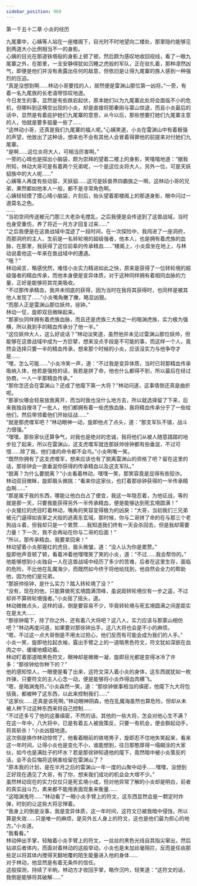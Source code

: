 ```yaml
---
sidebar_position: 960
---
```

 第一千五十二章 小炎的经历


九尾寨中，心姨等人站在一座楼阁下，目光时不时地望向二楼处，那里隐约能够见到两道大小比例相当不一的身影。  
心姨的目光在那道铁塔般的身影上顿了顿，然后颇为感叹地收回视线，看了一眼九尾寨之外，在那里，一支安静得犹如沉睡之虎般的军队，正在驻扎着，那种凛然凶气，即便是他们并没有表露出任何的敌意，但依旧是让得九尾寨的族人感到一种强烈的压迫。  
“真是没想到啊……林动小哥要找的人，居然便是雷渊山那位第一凶将。”一旁，有着一名九尾族的长老语带惊叹地道。  
今日发生的事，显然是有些跌宕起伏，原本她们以为九尾寨此处将会面临不小的危机，但哪料到这横空出现的小炎，却是直接将那秦刚与蒙山惊退，而且小炎最后的话中，显然是有着庇护她们九尾寨的意思，从今以后，那些想要打她们九尾寨主意的人，怕就是要多掂量一些了……  
“这林动小哥，还真是我们九尾寨的福人呢。”心姨笑道，小炎在雷渊山中有着极强的声望，他放出了这种话，想来也不会有其他人会冒着得罪他的前提来对付她们九尾寨。  
“是啊……这位炎将大人，可相当厉害啊。”  
一旁的心晴也是探出小脑袋，颇为崇拜的望着二楼上的身影，笑嘻嘻地道：“据我所知，林动大哥可是有着两个兄弟呢，一个是这位炎将大人，另外一位，可是天妖貂族中的大人呢……”  
心姨等人再度有些动容，天妖貂……这可是妖兽界四霸族之一啊，这林动小哥的兄弟，果然都如他本人一般，都不是寻常角色啊。  
心姨轻轻摸了摸心晴小脑袋，片刻后，抬头望着那楼阁上的那道身影，眼中闪过一道莫名之色。  
……  
“当初空间传送被元门那三大老杂毛搅乱，之后我便是会传送到了这兽战域，当时也身受重伤，养了将近一月方才回复过来……”  
“之后我便是在这兽战域中混迹了一段时间，在一次探险中，我闯进了一座洞府，而那洞府的主人，生前是一名转轮境的超级强者，他本人，也是拥有着虎族的血脉，在那里，我获得了这位前辈的传承精血……”楼阁上，小炎盘坐在地上，与林动说着他这一年来在兽战域中的遭遇。  
“哦？”  
林动闻言，略感恍然，难怪小炎实力精进如此之快，原来是获得了一位转轮境的超级强者的精血传承，而他本身便是变异体质，对于这种同样拥有着相同血脉的力量，正好是能够将其完美吸收。  
“不过那传承精血，我并未彻底的获得，因为当时在我将其获得时，也同样是被其他人发现了……”小炎嘴角撇了撇，略显凶狠。  
“而那人正是雷渊山那位妖帅，徐钟。”  
林动一怔，旋即双目微眯起来。  
“那家伙同样拥有着虎族血脉，而且还是虎族三大族之一的暗渊虎族，实力极为强横，所以我到手的精血传承分了他一半。”  
“这位妖帅大人，这么好说话？”林动淡笑道，虽然他并未见过雷渊山那位妖帅，但能够在这兽战域中成为一方巨擘，想来没点手段是不可能的事，而这样一个人，竟然会选择只要一半的精血传承，想来那个时候的小炎，应该没实力与他争夺才是……  
“嘿，怎么可能……”小炎冷笑一声，道：“不过我是变异体质，当时已将那精血传承吸纳入体，他若是强抢的话，我若是拼了命，他也什么都得不到，所以最后在经过协商，一人一半那精血传承。”  
“那你怎还会在雷渊山？还成了他麾下第一大将？”林动问道，这事情倒还真是曲折呢。  
“那家伙哪会轻易放我离开，而当时我也没什么地方去，所以就选择留了下来，后来我独自搜寻了一批人，他们都拥有着一些虎族血脉，我将精血传承分于了一些给他们，然后带领着他们开始征战……”  
“就是那虎噬军吧？”林动眼神一动，旋即他点了点头，道：“那支军队不错，战斗力很强。”  
“嘿嘿，那些家伙还算争气，对我也是绝对的忠诚，我将他们从被人随意践踏的地步拉了起来，所以在雷渊山，这支虎噬军就连那妖帅徐钟都有些垂涎，不过可惜……除了我，他们谁的命令都不会鸟。”小炎咧嘴一笑。  
“既然你拥有了这支虎噬军，想来应该也有了脱离雷渊山的资格了吧？留在这里的话，那徐钟会一直垂涎你获得的传承精血以及这支军队。”  
“脱离？为什么要脱离？”小炎看着林动，嘿嘿一笑，那笑容竟是显得有些狡诈。  
林动双目微眯，旋即眉头微挑：“看来你这家伙，也打着那徐钟获得的一半传承精血啊……”  
“那是属于我的东西，哪能让他白白占了便宜，我这一年隐忍着，为他征战，等的就是那一天，只要我能获得另外一半传承精血，便是能够达到死玄境圆满！”  
小炎猩红的虎目盯着林动，嘴角的笑容变得极为的凶戾：“大哥，当初我们三兄弟被元门逼得如丧家之犬般的逃离东玄域，那时候，你与二哥拼了命的在与那三个老狗战斗着，但我却只是一个累赘……我知道我们终有一天会杀回去，但是我却需要力量！下一次，我不会再站在你与二哥的后面！”  
“所以，那传承精血，我要拿回来！”  
林动望着小炎那猩红的虎目，眉头微皱，道：“没人认为你是累赘。”  
旋即他声音顿了顿，看着冲着他嘿嘿笑了笑的小炎，道：“不过……我会帮你的。”  
他能够想到小炎独自一人在这兽战域中经历了多少的苦难，后者在这里生存，面临的危险，不比他在乱魔海少，而既然如今终于将他给找到，他自然会全力的帮助他，因为他们是兄弟。  
“那妖帅徐钟，是什么实力？踏入转轮境了没？”  
“没有，现在的他，只能算做死玄境圆满顶峰，虽说距转轮境仅有一步之遥，不过却并不算转轮境强者。”小炎摇了摇头，道。  
林动微微点头，这样的话，倒是要容易不少，毕竟转轮境与死玄境圆满之间差距实在是太大……  
“那徐钟麾下，除了你之外，还有着八大将吧？这八人，实力应该与那蒙山相仿吧？”林动再度问道，如果要对那徐钟出手，这八大将也会是不小的麻烦。  
“嗯，不过这一点大哥倒是不用太过担心，他们反而有可能会成为我们的人手。”  
小炎一笑，旋即他拉起衣袖，露出手臂之上的一道暗黑色符文，符文犹如深嵌在血肉之中，缓缓地蠕动着。  
林动盯着那道暗黑色符文，眼神却是微微一凝，旋即目光都是变得冰冷了许多：“那徐钟给你种下的？”  
他的感知惊人，一眼便是看了出来，这符文深入着小炎的身体，这东西就犹如一枚炸弹，只要符文的主人心念一动，便是能够将小炎炸得血肉横飞。  
“嗯，是暗渊鬼符。”小炎森然一笑，道：“那徐钟做事相当的缜密，他麾下九大将包括我，都被种了这东西，以此来控制我们……”  
“这家伙……还真是该死啊。”林动眼神阴森，他在乱魔海虽然也算危险，但却从未被人种下过这种东西来将自己控制……  
“不过还多亏了他的这番缜密，不然的话，其他的一些大将，怎会对他心生不满？在这一年中，八大将中，已是有着五人被我策反，只要一有机会，便会群起动手，将其斩杀！”小炎凶狠地道。  
这次倒是换作林动惊愕了，他看着眼前的铁塔男子，旋即忍不住地失笑起来，看来这一年时间，让得小炎也是变化不小，谁能想到，往日那憨厚得一塌糊涂的大家伙，如今也是满肚子的坏水？若是那徐钟知道他的麾下，竟然暗中被小炎策反的话，会不会后悔将这祸害给留在雷渊山了？  
“原本我的计划，是在半月之后的雷渊山一年一度的山聚中动手……嘿嘿，没想到正好现在遇见了大哥，有了你，想来我们成功的机会会大增不少。”  
虽然林动现在的实力仅仅只是死玄境小成，但对他异常了解的小炎却是明白，前者的真实战斗力，素来都不能用表面现象来衡量……  
“这暗渊鬼符……”林动看了一眼小炎手臂上的符文，这东西显然会是一颗定时炸弹，时刻的让这些大将忌惮着。  
“我身上的倒是没事，我是变异体质，这一年时间，这符文已被我暗中侵蚀，所以算是失效……只是唯一的麻烦，是另外五人身上的符文，这也是他们最为担心的地方。”小炎道。  
“我看看。”  
林动伸出手掌，轻触着小炎手臂上的符文，一丝丝的黑色光线自其指尖窜出，然后钻进后者体内，而面对着林动的这般举动，小炎也是未加丝毫阻拦，反而是任由那些足以将其体内搅得天翻地覆的陌生能量进入他的身体……  
对于林动，他显然是有着无条件的信任。  
这般探测，持续了半晌，林动方才收回手掌，略作沉吟，轻笑道：“这符文的话，我倒是能够将其破解……”  
  
  
